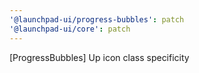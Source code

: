 ```yaml
---
'@launchpad-ui/progress-bubbles': patch
'@launchpad-ui/core': patch
---
```


[ProgressBubbles] Up icon class specificity
